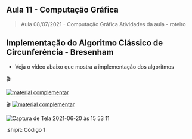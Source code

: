 
## Aula 11 - Computação Gráfica

> Aula 08/07/2021 - Computação Gráfica
> Atividades da aula - roteiro

## Implementação do Algoritmo Clássico de Circunferência - Bresenham

- Veja o vídeo abaixo que mostra a implementação dos algoritmos
 
🎬

[![material complementar](https://github.com/marcoswagner-commits/projetos_cg/blob/9a7a875a273c69f03b6048ea2138b963fd82fa7b/Capa_Aula11.png)](https://www.youtube.com/watch?v=z1UYtwvp6pE)


🎬
[![material complementar](https://github.com/marcoswagner-commits/projetos_cg/blob/9a7a875a273c69f03b6048ea2138b963fd82fa7b/Capa_Aula11.png)](https://www.youtube.com/watch?v=f86Fw8OHDHk)



![Captura de Tela 2021-06-20 às 15 53 11](https://user-images.githubusercontent.com/81576640/122685078-bb95c900-d1df-11eb-863c-d8cb6b5b8107.png)


:shipit: Código 1
```




```



